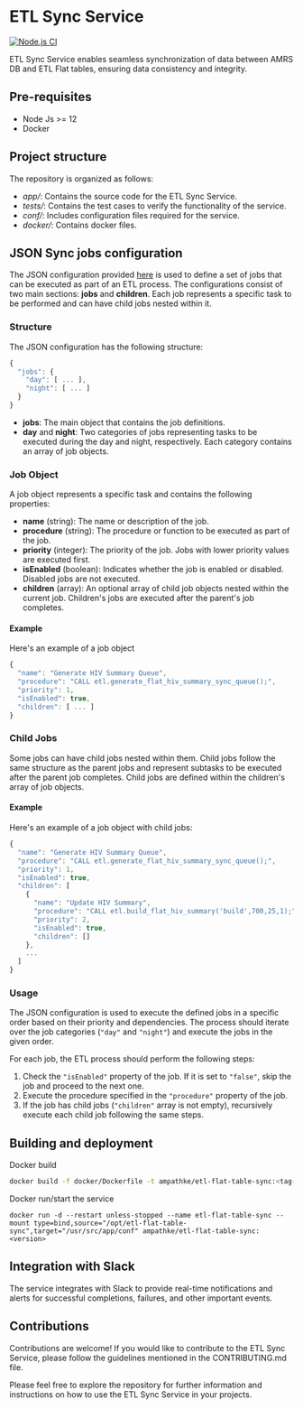 # ETL Sync Service
[![Node.js CI](https://github.com/AMPATH/etl-flat-table-sync/actions/workflows/node.js.yml/badge.svg?branch=main)](https://github.com/AMPATH/etl-flat-table-sync/actions/workflows/node.js.yml)
 
ETL Sync Service enables seamless synchronization of data between AMRS DB and ETL Flat tables, ensuring data consistency and integrity.

## Pre-requisites
- Node Js >= 12
- Docker

## Project structure
The repository is organized as follows:
   - *app/*: Contains the source code for the ETL Sync Service.
   - *tests/*: Contains the test cases to verify the functionality of the service.
   - *conf/*: Includes configuration files required for the service.
   - *docker/*: Contains docker files.

## JSON Sync jobs configuration
The JSON configuration provided [here](https://github.com/AMPATH/etl-flat-table-sync/blob/main/conf/sync-jobs.json) is used to define a set of jobs that can be executed as part of an ETL process. The configurations consist of two main sections: **jobs** and **children**. Each job represents a specific task to be performed and can have child jobs nested within it.

### Structure
The JSON configuration has the following structure:
```javascript
{
  "jobs": {
    "day": [ ... ],
    "night": [ ... ]
  }
}
```
- **jobs**: The main object that contains the job definitions.
- **day** and **night**: Two categories of jobs representing tasks to be executed during the day and night, respectively. Each category contains an array of job objects.

### Job Object
A job object represents a specific task and contains the following properties:

- **name** (string): The name or description of the job.
- **procedure** (string): The procedure or function to be executed as part of the job.
- **priority** (integer): The priority of the job. Jobs with lower priority values are executed first.
- **isEnabled** (boolean): Indicates whether the job is enabled or disabled. Disabled jobs are not executed.
- **children** (array): An optional array of child job objects nested within the current job. Children's jobs are executed after the parent's job completes.

#### Example
Here's an example of a job object
```javascript
{
  "name": "Generate HIV Summary Queue",
  "procedure": "CALL etl.generate_flat_hiv_summary_sync_queue();",
  "priority": 1,
  "isEnabled": true,
  "children": [ ... ]
}
```
### Child Jobs
Some jobs can have child jobs nested within them. Child jobs follow the same structure as the parent jobs and represent subtasks to be executed after the parent job completes. Child jobs are defined within the children's array of job objects.

#### Example
Here's an example of a job object with child jobs:
```javascript
{
  "name": "Generate HIV Summary Queue",
  "procedure": "CALL etl.generate_flat_hiv_summary_sync_queue();",
  "priority": 1,
  "isEnabled": true,
  "children": [
    {
      "name": "Update HIV Summary",
      "procedure": "CALL etl.build_flat_hiv_summary('build',700,25,1);",
      "priority": 2,
      "isEnabled": true,
      "children": []
    },
    ...
  ]
}
```

### Usage
The JSON configuration is used to execute the defined jobs in a specific order based on their priority and dependencies. The process should iterate over the job categories (`"day"` and `"night"`) and execute the jobs in the given order.

For each job, the ETL process should perform the following steps:

1. Check the `"isEnabled"` property of the job. If it is set to `"false"`, skip the job and proceed to the next one.
2. Execute the procedure specified in the `"procedure"` property of the job.
3. If the job has child jobs (`"children"` array is not empty), recursively execute each child job following the same steps.

## Building and deployment

Docker build
```bash
docker build -f docker/Dockerfile -t ampathke/etl-flat-table-sync:<tag-version> .
```
Docker run/start the service

```shell
docker run -d --restart unless-stopped --name etl-flat-table-sync --mount type=bind,source="/opt/etl-flat-table-sync",target="/usr/src/app/conf" ampathke/etl-flat-table-sync:<version> 
```
## Integration with Slack
The service integrates with Slack to provide real-time notifications and alerts for successful completions, failures, and other important events.
## Contributions
Contributions are welcome! If you would like to contribute to the ETL Sync Service, please follow the guidelines mentioned in the CONTRIBUTING.md file.

Please feel free to explore the repository for further information and instructions on how to use the ETL Sync Service in your projects.
